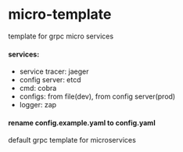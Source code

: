 # micro-template
template for grpc micro services


#### services:
 - service tracer: jaeger
 - config server: etcd
 - cmd: cobra
 - configs: from file(dev), from config server(prod)
 - logger: zap

#### rename config.example.yaml to config.yaml
default grpc template for microservices 
